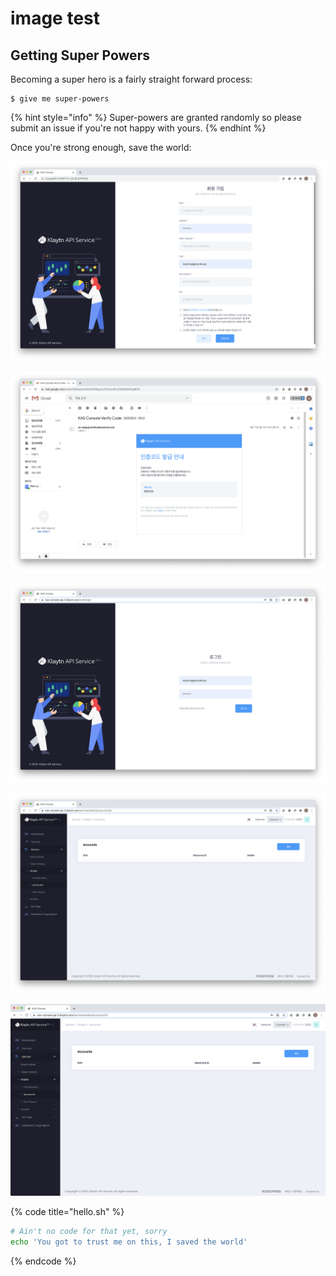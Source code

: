 # image test

## Getting Super Powers

Becoming a super hero is a fairly straight forward process:

```
$ give me super-powers
```

{% hint style="info" %}
 Super-powers are granted randomly so please submit an issue if you're not happy with yours.
{% endhint %}

Once you're strong enough, save the world:



![&#xCEA1;&#xC158; 1](.gitbook/assets/2020-08-21-3.53.08.png)

![&#xCEA1;&#xC158; 2](.gitbook/assets/2020-08-21-4.10.11.png)

![&#xCEA1;&#xC158; 3](.gitbook/assets/2020-08-21-4.12.55.png)

![](.gitbook/assets/2020-08-21-4.13.45.png)



![](.gitbook/assets/2020-08-21-4.18.09.png)

{% code title="hello.sh" %}
```bash
# Ain't no code for that yet, sorry
echo 'You got to trust me on this, I saved the world'
```
{% endcode %}



